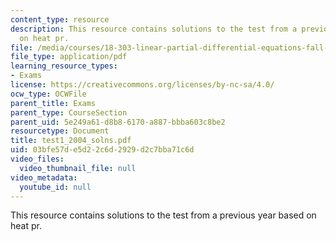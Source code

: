 ```yaml
---
content_type: resource
description: This resource contains solutions to the test from a previous year based
  on heat pr.
file: /media/courses/18-303-linear-partial-differential-equations-fall-2006/03bfe57de5d22c6d2929d2c7bba71c6d_test1_2004_solns.pdf
file_type: application/pdf
learning_resource_types:
- Exams
license: https://creativecommons.org/licenses/by-nc-sa/4.0/
ocw_type: OCWFile
parent_title: Exams
parent_type: CourseSection
parent_uid: 5e249a61-d8b8-6170-a887-bbba603c8be2
resourcetype: Document
title: test1_2004_solns.pdf
uid: 03bfe57d-e5d2-2c6d-2929-d2c7bba71c6d
video_files:
  video_thumbnail_file: null
video_metadata:
  youtube_id: null
---
```

This resource contains solutions to the test from a previous year based on heat pr.
